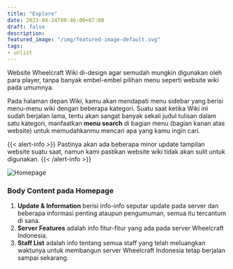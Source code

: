 ```yaml
---
title: "Explore"
date: 2023-04-24T09:46:00+07:00
draft: false
description:
featured_image: "/img/featured-image-default.svg"
tags:
- unlist
---
```

 Website Wheelcraft Wiki di-design agar semudah mungkin digunakan oleh para player, tanpa banyak embel-embel pilihan menu seperti website wiki pada umumnya.

Pada halaman depan Wiki, kamu akan mendapati menu sidebar yang berisi menu-menu wiki dengan beberapa kategori. Suatu saat ketika Wiki ini sudah berjalan lama, tentu akan sangat banyak sekali judul tulisan dalam satu kategori, manfaatkan **menu search** di bagian menu (bagian kanan atas website) untuk memudahkanmu mencari apa yang kamu ingin cari.

{{< alert-info >}} Pastinya akan ada beberapa minor update tampilan website suatu saat, namun kami pastikan website wiki tidak akan sulit untuk digunakan. {{< /alert-info >}}

![Homepage](/img/page/homepage.svg "Homepage")

### Body Content pada Homepage

1. **Update & Information** berisi info-info seputar update pada server dan beberapa informasi penting ataupun pengumuman, semua itu tercantum di sana.
2. **Server Features** adalah info fitur-fitur yang ada pada server Wheelcraft Indonesia.
3. **Staff List** adalah info tentang semua staff yang telah meluangkan waktunya untuk membangun server Wheelcraft Indonesia tetap berjalan sampai sekarang.
